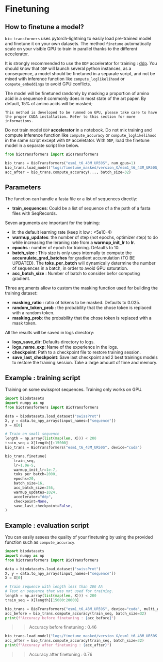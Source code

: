 # Finetuning

## How to finetune a model?

`bio-transformers` uses pytorch-lightning to easily load pre-trained model and finetune it on your own datasets. The method `finetune` automatically scale on your visible GPU to train in parallel thanks to the different accelerator.

It is strongly recommended to use the `DDP` accelerator for training : [ddp](https://pytorch.org/docs/stable/notes/ddp.html). You should know that `DDP` will launch several python instances, as a consequence, a model should be finetuned in a separate script, and not be mixed with inference function like `compute_loglikelihood` or `compute_embeddings` to avoid GPU conflicts.

The model will be finetuned randomly by masking a proportion of amino acid in a sequence it commonly does in most state of the art paper. By default, 15% of amino acids will be masked;


```{caution}
This method is developed to be runned on GPU, please take care to have the proper CUDA installation. Refer to this section for more informations.
```

Do not train model `DDP` **accelerator** in a notebook. Do not mix training and compute inference function like `compute_accuracy` or `compute_loglikelihood`  in the same script except with `DP` acceletator.
 With `DDP`, load the finetune model in a separate script like below.

```python
from biotransformers import BioTransformers

bio_trans = BioTransformers("esm1_t6_43M_UR50S", num_gpus=1)
bio_trans.load_model("logs/finetune_masked/version_X/esm1_t6_43M_UR50S_finetuned.pt")
acc_after = bio_trans.compute_accuracy(..., batch_size=32)
```

## Parameters

The function can handle a fasta file or a list of sequences directly:

- **train_sequences**: Could be a list of sequence of a the path of a fasta files with SeqRecords.

Seven arguments are important for the training:

- **lr**: the default learning rate (keep it low : <5e10-4)
- **warmup_updates**:  the number of step (not epochs, optimizer step) to do while increasing the leraning rate from a **warmup_init_lr** to **lr**.
- **epochs** :  number of epoch for training. Defaults to 10.
- **batch_size** :  This size is only uses internally to compute the **accumulate_grad_batches** for gradient accumulation (TO BE UPDATED). The **toks_per_batch** will dynamically determine the number of sequences in a batch, in order to avoid GPU saturation.
- **acc_batch_size** : Number of batch to consider befor computing gradient.

Three arguments allow to custom the masking function used for building the training dataset:

- **masking_ratio** : ratio of tokens to be masked. Defaults to 0.025.
- **random_token_prob** : the probability that the chose token is replaced with a random token.
- **masking_prob**: the probability that the chose token is replaced with a mask token.

All the results will be saved in logs directory:

- **logs_save_dir**: Defaults directory to logs.
- **logs_name_exp**: Name of the experience in the logs.
- **checkpoint**: Path to a checkpoint file to restore training session.
- **save_last_checkpoint**: Save last checkpoint and 2 best trainings models
to restore the training session. Take a large amount of time and memory.

## Example : training script

Training on some swissprot sequences. Training only works on GPU.

```python
import biodatasets
import numpy as np
from biotransformers import BioTransformers

data = biodatasets.load_dataset("swissProt")
X, y = data.to_npy_arrays(input_names=["sequence"])
X = X[0]

# Train on small sequence
length = np.array(list(map(len, X))) < 200
train_seq = X[length][:15000]
bio_trans = BioTransformers("esm1_t6_43M_UR50S", device="cuda")

bio_trans.finetune(
    train_seq,
    lr=1.0e-5,
    warmup_init_lr=1e-7,
    toks_per_batch=2000,
    epochs=20,
    batch_size=16,
    acc_batch_size=256,
    warmup_updates=1024,
    accelerator="ddp",
    checkpoint=None,
    save_last_checkpoint=False,
)
```

## Example : evaluation script

You can easily assees the quality of your finetuning by using the provided function such as `compute_accuracy`.

```python
import biodatasets
import numpy as np
from biotransformers import BioTransformers

data = biodatasets.load_dataset("swissProt")
X, y = data.to_npy_arrays(input_names=["sequence"])
X = X[0]

# Train sequence with length less than 200 AA
# Test on sequence that was not used for training.
length = np.array(list(map(len, X))) < 200
train_seq = X[length][15000:20000]

bio_trans = BioTransformers("esm1_t6_43M_UR50S", device="cuda", multi_gpu=True)
acc_before = bio_trans.compute_accuracy(train_seq, batch_size=32)
print(f"Accuracy before finetuning : {acc_before}")
```
>> Accuracy before finetuning : 0.46

```python
bio_trans.load_model("logs/finetune_masked/version_X/esm1_t6_43M_UR50S_finetuned.pt")
acc_after = bio_trans.compute_accuracy(train_seq, batch_size=32)
print(f"Accuracy after finetuning : {acc_after}")
```

>> Accuracy after finetuning : 0.76
